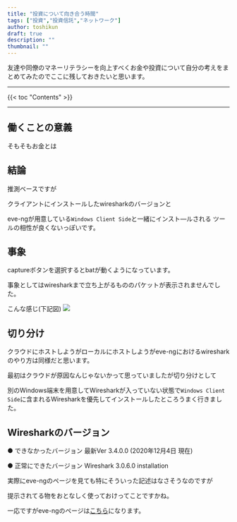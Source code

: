 ```yaml
---
title: "投資について向き合う時間"
tags: ["投資","投資信託","ネットワーク"]
author: toshikun
draft: true
description: ""
thumbnail: ""
---
```


友達や同僚のマネーリテラシーを向上すべくお金や投資について自分の考えをまとめてみたのでここに残しておきたいと思います。

<hr>
{{< toc "Contents" >}}
<hr>

## 働くことの意義

そもそもお金とは

## 結論

推測ベースですが

クライアントにインストールしたwiresharkのバージョンと

eve-ngが用意している`Windows Client Side`と一緒にインスト―ルされる
ツールの相性が良くないっぽいです。

## 事象

captureボタンを選択するとbatが動くようになっています。

事象としてはwiresharkまで立ち上がるもののパケットが表示されませんでした。

こんな感じ(下記図)
<img src="https://lh3.googleusercontent.com/qXKZ9b_bGCL2FSE_HTXn7g_sdsr3z6vXqbjUiULAoZiigp3UGQM9_ObAcaz6tuaMDK0C6y5OuSFPfx-VVoaPlC6KG84m9LVZ2wbh0zSSxKPQI-mnaQdQ8AABmrFBt8XNiluyctYg1A=w800" >


## 切り分け
クラウドにホストしようがローカルにホストしようがeve-ngにおけるwiresharkのやり方は同様だと思います。

最初はクラウドが原因なんじゃないかって思っていましたが切り分けとして

別のWindows端末を用意してWiresharkが入っていない状態で`Windows Client Side`に含まれるWiresharkを優先してインストールしたところうまく行きました。

## Wiresharkのバージョン

● できなかったバージョン
  最新Ver 3.4.0.0  (2020年12月4日 現在)


● 正常にできたバージョン
  Wireshark 3.0.6.0  installation

実際にeve-ngのページを見ても特にそういった記述はなさそうなのですが

提示されてる物をおとなしく使っておけってことですかね。

一応ですがeve-ngのページは[こちら](https://www.eve-ng.net/index.php/download/)になります。

